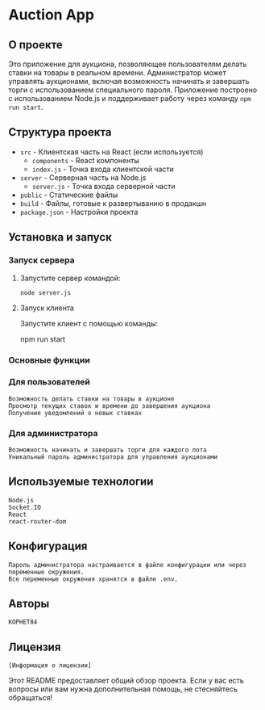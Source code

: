 # Auction App 

## О проекте

Это приложение для аукциона, позволяющее пользователям делать ставки на товары в реальном времени. Администратор может управлять аукционами, включая возможность начинать и завершать торги с использованием специального пароля. Приложение построено с использованием Node.js и поддерживает работу через команду `npm run start`.

## Структура проекта

* `src` - Клиентская часть на React (если используется)
  * `components` - React компоненты
  * `index.js` - Точка входа клиентской части
* `server` - Серверная часть на Node.js
  * `server.js` - Точка входа серверной части
* `public` - Статические файлы
* `build` - Файлы, готовые к развертыванию в продакшн
* `package.json` - Настройки проекта

## Установка и запуск

### Запуск сервера

1. Запустите сервер командой:

   ```bash
   node server.js

2. Запуск клиента

    Запустите клиент с помощью команды:

    npm run start

### Основные функции
### Для пользователей
    Возможность делать ставки на товары в аукционе
    Просмотр текущих ставок и времени до завершения аукциона
    Получение уведомлений о новых ставках
### Для администратора
    Возможность начинать и завершать торги для каждого лота
    Уникальный пароль администратора для управления аукционами
**Используемые технологии**
---------------------
    Node.js
    Socket.IO 
    React 
	react-router-dom
**Конфигурация**
---------
    Пароль администратора настраивается в файле конфигурации или через переменные окружения.
    Все переменные окружения хранятся в файле .env.

**Авторы**
---------
    KOPHET84

**Лицензия**
---------
    [Информация о лицензии]

Этот README предоставляет общий обзор проекта. Если у вас есть вопросы или вам нужна дополнительная помощь, не стесняйтесь обращаться!